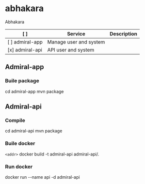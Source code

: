 # abhakara
Abhakara

[ ]|Service | Description
---|------------ | -------------
[ ] admiral-app | Manage user and system
[x] admiral-api | API user and system

## Admiral-app

### Buile package
cd admiral-app
mvn package

## Admiral-api

### Compile
cd admiral-api
mvn package

### Buile docker
`<addr>` docker build -t admiral-api admiral-api/.

### Run docker
docker run --name api -d admiral-api